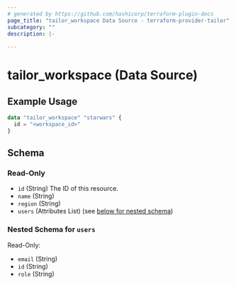 ```yaml
---
# generated by https://github.com/hashicorp/terraform-plugin-docs
page_title: "tailor_workspace Data Source - terraform-provider-tailor"
subcategory: ""
description: |-
  
---
```


# tailor_workspace (Data Source)



## Example Usage

```terraform
data "tailor_workspace" "starwars" {
  id = "<workspace_id>"
}
```

<!-- schema generated by tfplugindocs -->
## Schema

### Read-Only

- `id` (String) The ID of this resource.
- `name` (String)
- `region` (String)
- `users` (Attributes List) (see [below for nested schema](#nestedatt--users))

<a id="nestedatt--users"></a>
### Nested Schema for `users`

Read-Only:

- `email` (String)
- `id` (String)
- `role` (String)

